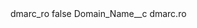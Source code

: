 <?xml version="1.0" encoding="UTF-8"?>
<CustomMetadata xmlns="http://soap.sforce.com/2006/04/metadata" xmlns:xsi="http://www.w3.org/2001/XMLSchema-instance" xmlns:xsd="http://www.w3.org/2001/XMLSchema">
    <label>dmarc_ro</label>
    <protected>false</protected>
    <values>
        <field>Domain_Name__c</field>
        <value xsi:type="xsd:string">dmarc.ro</value>
    </values>
</CustomMetadata>
